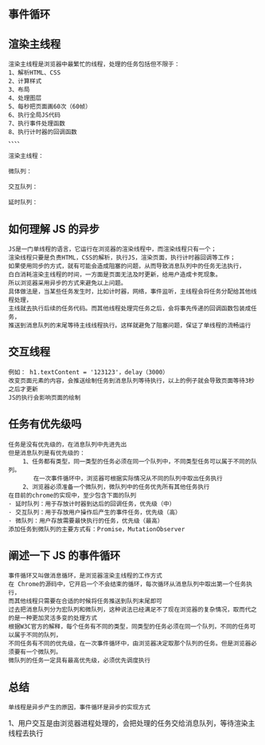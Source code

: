 ## 事件循环

## 渲染主线程

    渲染主线程是浏览器中最繁忙的线程，处理的任务包括但不限于：
    1、解析HTML、CSS
    2、计算样式
    3、布局
    4、处理图层
    5、每秒把页面画60次（60帧）
    6、执行全局JS代码
    7、执行事件处理函数
    8、执行计时器的回调函数
    、、、、

    渲染主线程：

    微队列：

    交互队列：

    延时队列：

## 如何理解 JS 的异步

    JS是一门单线程的语言，它运行在浏览器的渲染线程中，而渲染线程只有一个；
    渲染线程只要是负责HTML，CSS的解析，执行JS，渲染页面，执行计时器回调等工作；
    如果使用同步的方式，就有可能会造成阻塞的问题，从而导致消息队列中的任务无法执行，
    白白消耗渲染主线程的时间，一方面是页面无法及时更新，给用户造成卡死现象。
    所以浏览器采用异步的方式来避免以上问题。
    具体做法是，当某些任务发生时，比如计时器，网络，事件监听，主线程会将任务分配给其他线程处理，
    主线就去执行后续的任务代码。而其他线程处理完任务之后，会将事先传递的回调函数包装成任务，
    推送到消息队列的末尾等待主线线程执行。这样就避免了阻塞问题，保证了单线程的流畅运行

## 交互线程

    例如： h1.textContent = '123123'，delay（3000）
    改变页面元素的内容，会推送绘制任务到消息队列等待执行，以上的例子就会导致页面等待3秒之后才更新
    JS的执行会影响页面的绘制

## 任务有优先级吗

    任务是没有优先级的，在消息队列中先进先出
    但是消息队列是有优先级的：
        1、任务都有类型，同一类型的任务必须在同一个队列中，不同类型任务可以属于不同的队列。
           在一次事件循环中，浏览器可根据实际情况从不同的队列中取出任务执行
        2、浏览器必须准备一个微队列，微队列中的任务优先所有其他任务执行
    在目前的chrome的实现中，至少包含下面的队列
    · 延时队列：用于存放计时器到达后的回调任务，优先级（中）
    · 交互队列：用于存放用户操作后产生的事件任务，优先级（高）
    · 微队列：用户存放需要最快执行的任务，优先级（最高）
    添加任务到微队列的主要方式有：Promise，MutationObserver

## 阐述一下 JS 的事件循环

    事件循环又叫做消息循环，是浏览器渲染主线程的工作方式
    在 Chrome的源码中，它开启一个不会结束的循环，每次循环从消息队列中取出第一个任务执行，
    而其他线程只需要在合适的时候将任务推送到队列末尾即可
    过去把消息队列分为宏队列和微队列，这种说法已经满足不了现在浏览器的复杂情况，取而代之的是一种更加灵活多变的处理方式
    根据W3C官方的解释，每个任务有不同的类型，同类型的任务必须在同一个队列，不同的任务可以属于不同的队列，
    不同任务有不同的优先级，在一次事件循环中，由浏览器决定取那个队列的任务。但是浏览器必须要有一个微队列。
    微队列的任务一定具有最高优先级，必须优先调度执行

## 总结

    单线程是异步产生的原因，事件循环是异步的实现方式

1、用户交互是由浏览器进程处理的，会把处理的任务交给消息队列，等待渲染主线程去执行
